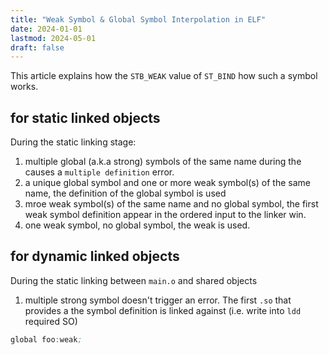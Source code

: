 ```yaml
---
title: "Weak Symbol & Global Symbol Interpolation in ELF"
date: 2024-01-01
lastmod: 2024-05-01
draft: false
---
```


This article explains how the `STB_WEAK` value of `ST_BIND` how such a symbol works.

## for static linked objects

During the static linking stage:
1. multiple global (a.k.a strong) symbols of the same name during the causes a `multiple definition` error.
2. a unique global symbol and one or more weak symbol(s) of the same name, the definition of the global symbol is used
3. mroe weak symbol(s) of the same name and no global symbol, the first weak symbol definition appear in the ordered input to the linker win.
3. one weak symbol, no global symbol, the weak is used.

## for dynamic linked objects

During the static linking between `main.o` and shared objects
1. multiple strong symbol doesn't trigger an error. The first `.so` that provides a the symbol definition is linked against (i.e. write into `ldd` required SO)


```asm
global foo:weak;
```

